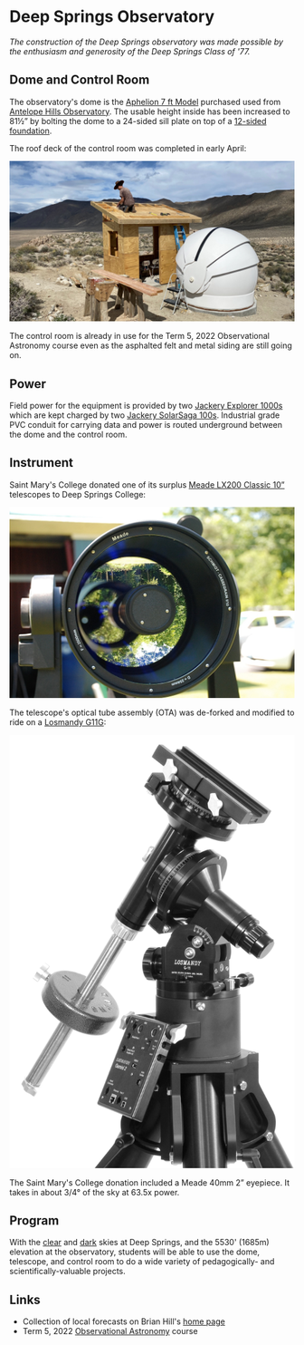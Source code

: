 # Deep Springs Observatory

*The construction of the Deep Springs observatory was made possible by the enthusiasm and generosity of the Deep Springs Class of '77.*

## Dome and Control Room

The observatory's dome is the [Aphelion 7 ft Model](https://www.apheliondomes.com/products.html) purchased used from [Antelope Hills Observatory](http://www.antelopehillsobservatory.org). The usable height inside has been increased to 81&frac12;&rdquo; by bolting the dome to a 24-sided sill plate on top of a [12-sided foundation](./resources/plans/index.html).

The roof deck of the control room was completed in early April:

![Completing the Roof Deck](./resources/CompletingRoofDeck.jpeg)

The control room is already in use for the Term 5, 2022 Observational Astronomy course even as the asphalted felt and metal siding are still going on.

## Power

Field power for the equipment is provided by two [Jackery Explorer 1000s](https://www.jackery.com/products/explorer-1000-portable-power-station) which are kept charged by two [Jackery SolarSaga 100s](https://www.jackery.com/products/solarsaga-100w-solar-panel). Industrial grade PVC conduit for carrying data and power is routed underground between the dome and the control room.

## Instrument

Saint Mary's College donated one of its surplus [Meade LX200 Classic 10&rdquo;](./resources/equipment/LX200_Classic_Manual.pdf) telescopes to Deep Springs College:

![Meade LX200 Classic 10](./photos/MeadeLX200EMC.jpg)

The telescope's optical tube assembly (OTA) was de-forked and modified to ride on a [Losmandy G11G](http://www.losmandy.com/g-11.html):

![Losmandy G11G](./photos/LosmandyG11G.jpg)

The Saint Mary's College donation included a Meade 40mm 2&rdquo; eyepiece. It takes in about 3/4&deg; of the sky at 63.5x power.

## Program

With the [clear](./resources/USDrearyDays.jpeg) and [dark](./resources/DarkSiteFinderDeepSprings.png) skies at Deep Springs, and the 5530' (1685m) elevation at the observatory, students will be able to use the dome, telescope, and control room to do a wide variety of pedagogically- and scientifically-valuable projects.

## Links

* Collection of local forecasts on Brian Hill's [home page](../index.html#weather-forecasts)
* Term 5, 2022 [Observational Astronomy](../observational-astronomy/index.html) course
